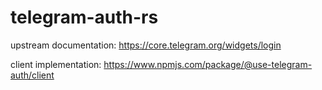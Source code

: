 # telegram-auth-rs

upstream documentation: https://core.telegram.org/widgets/login

client implementation: https://www.npmjs.com/package/@use-telegram-auth/client
